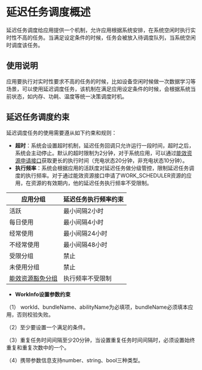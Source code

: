 # 延迟任务调度概述

延迟任务调度给应用提供一个机制，允许应用根据系统安排，在系统空闲时执行实时性不高的任务。当满足设定条件的时候，任务会被放入待调度队列，当系统空闲时调度该任务。

## 使用说明

应用要执行对实时性要求不高的任务的时候，比如设备空闲时候做一次数据学习等场景，可以使用延迟调度任务，该机制在满足应用设定条件的时候，会根据系统当前状态，如内存、功耗、温度等统一决策调度时机。

## 延迟任务调度约束

延迟调度任务的使用需要遵从如下约束和规则：

- **超时**：系统会设置超时机制，延迟任务回调只允许运行一段时间，超时之后，系统会主动停止。默认的超时限制为2分钟，对于系统应用，可以通过[能效资源申请接口](background-task-overview.md#能效资源申请)获取更长的执行时间（充电状态20分钟，非充电状态10分钟）。
- **执行频率**：系统会根据应用的活跃度对延迟任务做分级管控，限制延迟任务调度的执行频率。对于通过能效资源接口申请了WORK_SCHEDULER资源的应用，在资源的有效期内，他的延迟任务执行频率不受限制。

应用分组             |     延迟任务执行频率约束                            
--------------------|-------------------------
活跃 | 最小间隔2小时
每日使用 | 最小间隔4小时 
经常使用 | 最小间隔24小时 
不经常使用 | 最小间隔48小时 
受限分组 | 禁止 
未使用分组 | 禁止 
[能效资源豁免分组](../reference/apis/js-apis-backgroundTaskManager.md#resourcetype9)  | 执行频率不受限制

- **WorkInfo设置参数约束** 

（1） workId、bundleName、abilityName为必填项，bundleName必须填本应用，否则校验失败。

（2）至少要设置一个满足的条件。

（3）重复任务时间间隔至少20分钟，当设置重复任务时间间隔时，必须设置始终重复和重复次数中的一个。

（4）携带参数信息支持number、string、bool三种类型。